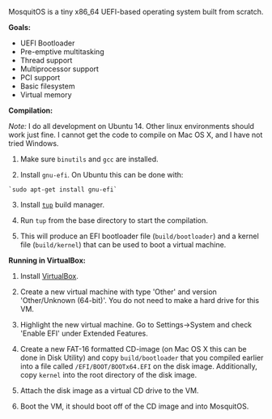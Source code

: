MosquitOS is a tiny x86_64 UEFI-based operating system built from scratch.

**Goals:**

  - UEFI Bootloader
  - Pre-emptive multitasking
  - Thread support
  - Multiprocessor support
  - PCI support
  - Basic filesystem
  - Virtual memory


**Compilation:**

*Note:* I do all development on Ubuntu 14. Other linux environments should work just fine. I cannot get the code to compile on Mac OS X, and I have not tried Windows.

  1. Make sure `binutils` and `gcc` are installed.
  
  2. Install `gnu-efi`. On Ubuntu this can be done with:

    `sudo apt-get install gnu-efi`
  
  3. Install [`tup`](http://gittup.org/tup/) build manager.
    
  4. Run `tup` from the base directory to start the compilation.
  
  5. This will produce an EFI bootloader file (`build/bootloader`) and a kernel file (`build/kernel`) that can be used to boot a virtual machine.


**Running in VirtualBox:**

  1. Install [VirtualBox](https://www.virtualbox.org/).
  
  2. Create a new virtual machine with type 'Other' and version 'Other/Unknown (64-bit)'. You do not need to make a hard drive for this VM.
  
  3. Highlight the new virtual machine. Go to Settings->System and check 'Enable EFI' under Extended Features.
  
  4. Create a new FAT-16 formatted CD-image (on Mac OS X this can be done in Disk Utility) and copy `build/bootloader` that you compiled earlier into a file called `/EFI/BOOT/BOOTx64.EFI` on the disk image. Additionally, copy `kernel` into the root directory of the disk image.
  
  5. Attach the disk image as a virtual CD drive to the VM.

  6. Boot the VM, it should boot off of the CD image and into MosquitOS.
  
